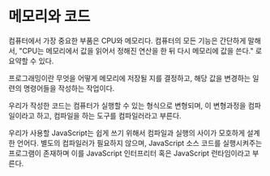 # 메모리와 코드

컴퓨터에서 가장 중요한 부품은 CPU와 메모리다.
컴퓨터의 모든 기능은 간단하게 말해서, 
"CPU는 메모리에서 값을 읽어서 정해진 연산을 한 뒤 다시 메모리에 값을 쓴다."
로 요약할 수 있다.

프로그래밍이란 무엇을 어떻게 메모리에 저장될 지를 결정하고,
해당 값을 변경하는 일련의 명령어들을 작성하는 작업이다.

우리가 작성한 코드는 컴퓨터가 실행할 수 있는 형식으로 변형되며, 이 변형과정을 컴파일이라고 하고,
컴파일을 하는 도구를 컴파일러라고 부른다.

우리가 사용할 JavaScript는 쉽게 쓰기 위해서 컴파일과 실행의 사이가 모호하게 설계한 언어다.
별도의 컴파일러가 필요하지 않으며, JavaScript 소스 코드를 실행시켜주는 프로그램이 존재하며 이를
JavaScript 인터프리터 혹은 JavaScript 런타임이라고 부른다.

